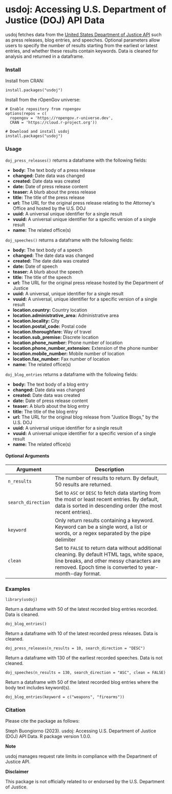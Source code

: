 # usdoj: Accessing U.S. Department of Justice (DOJ) API Data

usdoj fetches data from the [United States Department of Justice API](https://www.justice.gov/developer/api-documentation/api_v1) such as press releases, blog entries, and speeches. Optional parameters allow users to specify the number of results starting from the earliest or latest entries, and whether these results contain keywords. Data is cleaned for analysis and returned in a dataframe.

### Install 

Install from CRAN:
```
install.packages("usdoj")
```

Install from the rOpenGov universe:
```
# Enable repository from ropengov
options(repos = c(
  ropengov = 'https://ropengov.r-universe.dev',
  CRAN = 'https://cloud.r-project.org'))
  
# Download and install usdoj
install.packages("usdoj")
```

### Usage

`doj_press_releases()` returns a dataframe with the following fields: 

- **body:** The text body of a press release
- **changed:** Date data was changed
- **created:** Date data was created
- **date:** Date of press release content
- **teaser:** A blurb about the press release
- **title:** The title of the press release
- **url:** The URL for the original press release relating to the Attorney's Office and hosted by the U.S. DOJ
- **uuid:** A universal unique identifier for a single result
- **vuuid:** A universal unique identifier for a specific version of a single result
- **name:** The related office(s)

`doj_speeches()` returns a dataframe with the following fields: 

- **body:** The text body of a speech
- **changed:** The date data was changed 
- **created:** The date data was created
- **date:** Date of speech
- **teaser:** A blurb about the speech
- **title:** The title of the speech
- **url:** The URL for the original press release hosted by the Department of Justice
- **uuid:** A universal, unique identifier for a single result
- **vuuid:** A universal, unique identifier for a specific version of a single result
- **location.country:** Country location
- **location.administrative_area:** Administrative area
- **location.locality:** City 
- **location.postal_code:** Postal code
- **location.thoroughfare:** Way of travel
- **location.sub_premise:** Discrete location
- **location.phone_number:** Phone number of location
- **location.phone_number_extension:** Extension of the phone number
- **location.mobile_number:** Mobile number of location
- **location.fax_number:** Fax number of location
- **name:** The related office(s)

`doj_blog_entries` returns a dataframe with the following fields: 

- **body:** The text body of a blog entry
- **changed:** Date data was changed
- **created:** Date data was created
- **date:** Date of press release content
- **teaser:** A blurb about the blog entry
- **title:** The title of the blog entry
- **url:** The URL for the original blog release from "Justice Blogs," by the U.S. DOJ
- **uuid:** A universal unique identifier for a single result
- **vuuid:** A universal unique identifier for a specific version of a single result
- **name:** The related office(s)

#### Optional Arguments

| Argument | Description |
| ------------- | ------------- |
| `n_results`  | The number of results to return. By default, 50 results are returned.  |
| `search_direction`  | Set to `ASC` or `DESC` to fetch data starting from the most or least recent entries. By default, data is sorted in descending order (the most recent entries).  |
| `keyword` | Only return results containing a keyword. Keyword can be a single word, a list or words, or a regex separated by the pipe delimiter|
| `clean` | Set to `FALSE` to return data without additional cleaning. By default HTML tags, white space, line breaks, and other messy characters are removed. Epoch time is converted to year-month-day format.  |

### Examples

```
library(usdoj)
```

Return a dataframe with 50 of the latest recorded blog entries recorded. Data is cleaned. 
```
doj_blog_entries()
```

Return a dataframe with 10 of the latest recorded press releases. Data is cleaned. 
```
doj_press_releases(n_results = 10, search_direction = "DESC")
```

Return a dataframe with 130 of the earliest recorded speeches. Data is not cleaned. 
```
doj_speeches(n_results = 130, search_direction = "ASC", clean = FALSE)
```

Return a dataframe with 50 of the latest recorded blog entries where the body text includes keyword(s).
```
doj_blog_entries(keyword = c("weapons", "firearms"))
```


### Citation

Please cite the package as follows: 

Steph Buongiorno (2023). usdoj: Accessing U.S. Department of Justice (DOJ) API Data. R package version 1.0.0.

**Note**

usdoj manages request rate limits in compliance with the Department of Justice API. 

**Disclaimer**

This package is not officially related to or endorsed by the U.S. Department of Justice. 

